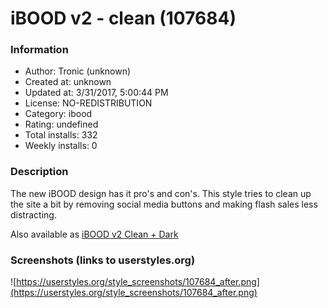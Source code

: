 # iBOOD v2 - clean (107684)

### Information
- Author: Tronic (unknown)
- Created at: unknown
- Updated at: 3/31/2017, 5:00:44 PM
- License: NO-REDISTRIBUTION
- Category: ibood
- Rating: undefined
- Total installs: 332
- Weekly installs: 0


### Description
The new iBOOD design has it pro's and con's. This style tries to clean up the site a bit by removing social media buttons and making flash sales less distracting.

Also available as <a href="https://userstyles.org/styles/131203/ibood-v2-clean-dark">iBOOD v2 Clean + Dark</a>


### Screenshots (links to userstyles.org)
![https://userstyles.org/style_screenshots/107684_after.png](https://userstyles.org/style_screenshots/107684_after.png)


